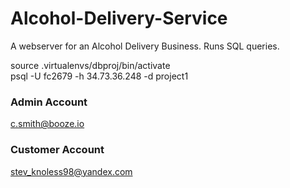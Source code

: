 # Alcohol-Delivery-Service
A webserver for an Alcohol Delivery Business. Runs SQL queries.

source .virtualenvs/dbproj/bin/activate \
psql -U fc2679 -h 34.73.36.248 -d project1

### Admin Account
c.smith@booze.io

### Customer Account
stev_knoless98@yandex.com